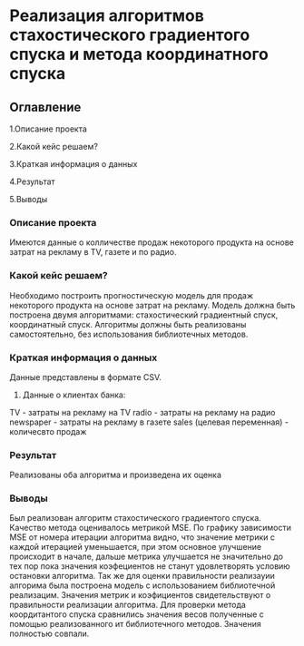 # Реализация алгоритмов стахостического градиентого спуска и метода координатного спуска
## Оглавление

1.Описание проекта

2.Какой кейс решаем?

3.Краткая информация о данных

4.Результат

5.Выводы


### Описание проекта

Имеются данные о колличестве продаж некоторого продукта на основе затрат на рекламу в TV, газете и по радио.


### Какой кейс решаем?

Необходимо построить прогностическую модель для продаж некоторого продукта на основе затрат на рекламу. Модель должна быть построена двумя алгоритмами: стахостический градиентный спуск, координатный спуск. Алгоритмы должны быть реализованы самостоятельно, без использования библиотечных методов.

### Краткая информация о данных

Данные представлены в формате CSV.  

1. Данные о клиентах банка:

TV - затраты на рекламу на TV
radio - затраты на рекламу на радио
newspaper - затраты на рекламу в газете
sales (целевая переменная) - количесвто продаж 

### Результат

Реализованы оба алгоритма и произведена их оценка

### Выводы

Был реализован алгоритм стахостического градиентого спуска. Качество метода оценивалось метрикой MSE. По графику зависимости MSE от номера итерации алгоритма видно, что значение метрики с каждой итерацией уменьшается, при этом основное улучшение происходит в начале, дальше метрика улучшается не значительно до тех пор пока значения коэфециентов не станут удовлетворять условию остановки алгоритма. Так же для оценки правильности реализауии алгорима была построена модель с использованием библиотечной реализацим. Значения метрик и коэфициентов свидетельствуют о правильности реализации алгоритма.
Для проверки метода коордитантого спуска сравнились значения весов полученные с помощью реализованного ит библиотечного методов. Значения полностью совпали. 